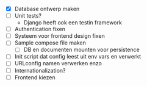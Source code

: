 - [x] Database ontwerp maken
- [ ] Unit tests?
	- Django heeft ook een testin framework
- [ ] Authentication fixen
- [ ] Systeem voor frontend design fixen
- [ ] Sample compose file maken
	- [ ]  DB en documenten mounten voor persistence
- [ ] Init script dat config leest uit env vars en verwerkt
- [ ] URLconfig namen verwerken enzo
- [ ] Internationalization?
- [ ] Frontend kiezen